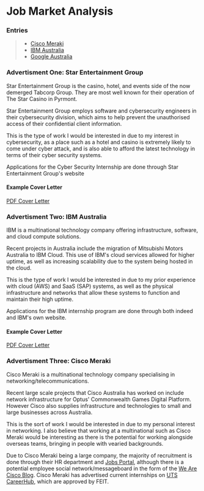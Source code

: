 # Job Market Analysis

### Entries
>- [Cisco Meraki](./marketAnalysis.md#advertisment-one-star-entertainment-group)
>- [IBM Australia](./marketAnalysis.md#advertisment-two-ibm-australia)
>- [Google Australia](./marketAnalysis.md#advertisment-three-cisco-meraki)



### Advertisment One: Star Entertainment Group
Star Entertainment Group is the casino, hotel, and events side of the now demerged Tabcorp Group. They are most well known for their operation of The Star Casino in Pyrmont.

Star Entertainment Group employs software and cybersecurity engineers in their cybersecurity division, which aims to help prevent the unauthorised access of their confidential client information.

This is the type of work I would be interested in due to my interest in cybersecurity, as a place such as a hotel and casino is extremely likely to come under cyber attack, and is also able to afford the latest technology in terms of their cyber security systems.

Applications for the Cyber Security Internship are done through Star Entertainment Group's website

#### Example Cover Letter

[PDF Cover Letter](./assets/Daniel_Osmond_Star.pdf) 


### Advertisment Two: IBM Australia
IBM is a multinational technology company offering infrastructure, software, and cloud compute solutions.

Recent projects in Australia include the migration of Mitsubishi Motors Australia to IBM Cloud. This use of IBM's cloud services allowed for higher uptime, as well as increasing scalability due to the system being hosted in the cloud.

This is the type of work I would be interested in due to my prior experience with cloud (AWS) and SaaS (SAP) systems, as well as the physical infrastructure and networks that allow these systems to function and maintain their high uptime.

Applications for the IBM internship program are done through both indeed and IBM's own website.


#### Example Cover Letter

[PDF Cover Letter](./assets/Daniel_Osmond_IBM.pdf)


### Advertisment Three: Cisco Meraki
Cisco Meraki is a multinational technology company specialising in networking/telecommunications.

Recent large scale projects that Cisco Australia has worked on include network infrastructure for Optus' Commonwealth Games Digital Platform. However Cisco also supplies infrastructure and technologies to small and large businesses across Australia.

This is the sort of work I would be interested in due to my personal interest in networking. I also believe that working at a multinational such as Cisco Meraki would be interesting as there is the potential for working alongside overseas teams, bringing in people with vearied backgrounds.

Due to Cisco Meraki being a large company, the majority of recruitment is done through their HR department and [Jobs Portal](https://jobs.cisco.com/), although there is a potential employee social network/messageboard in the form of the [We Are Cisco Blog](https://www.cisco.com/c/en/us/about/careers/we-are-cisco/social-and-blog.html).
Cisco Meraki has advertised current internships on [UTS CareerHub](https://careerhub.uts.edu.au/students/jobs/detail/4657200/network-support-engineer-inter), which are approved by FEIT.
